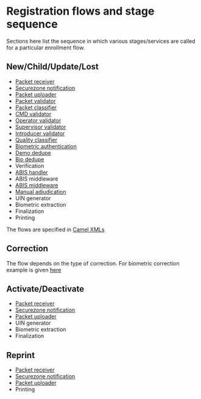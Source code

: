 # Registration flows and stage sequence

Sections here list the sequence in which various stages/services are called for a particular enrollment flow.

## New/Child/Update/Lost
* [Packet receiver](registration-processor/init/registration-processor-packet-receiver-stage)
* [Securezone notification](registration-processor/pre-processor/registration-processor-securezone-notification-stage)
* [Packet uploader](registration-processor/pre-processor/registration-processor-packet-uploader-stage)
* [Packet validator](registration-processor/pre-processor/registration-processor-packet-validator-stage)
* [Packet classifier](registration-processor/pre-processor/registration-processor-packet-classifier-stage)
* [CMD validator](registration-processor/pre-processor/registration-processor-cmd-validator-stage)
* [Operator validator](registration-processor/pre-processor/registration-processor-operator-validator-stage)
* [Supervisor validator](registration-processor/pre-processor/registration-processor-supervisor-validator-stage)
* [Introducer validator](registration-processor/pre-processor/registration-processor-introducer-validator-stage)
* [Quality classifier](registration-processor/pre-processor/registration-processor-quality-classifier-stage)
* [Biometric authentication](registration-processor/core-processor/registration-processor-biometric-authentication-stage)
* [Demo dedupe](registration-processor/core-processor/registration-processor-demo-dedupe-stage)
* [Bio dedupe](registration-processor/core-processor/registration-processor-bio-dedupe-stage)
* Verification
* [ABIS handler](registration-processor/core-processor/registration-processor-abis-handler-stage)
* ABIS middleware
* [ABIS middleware ](registration-processor/core-processor/registration-processor-abis-middleware-stage)
* [Manual adjudication](registration-processor/core-processor/registration-processor-manual-adjudication-stage)
* UIN generator
* Biometric extraction
* Finalization 
* Printing

The flows are specified in [Camel XMLs](https://github.com/mosip/mosip-config/tree/develop2-v2)

## Correction
The flow depends on the type of correction.  For biometric correction example is given [here](https://github.com/mosip/mosip-config/blob/develop2-v2/registration-processor-camel-routes-biometric-correction-default.xml)

## Activate/Deactivate
* [Packet receiver](registration-processor/init/registration-processor-packet-receiver-stage)
* [Securezone notification](registration-processor/pre-processor/registration-processor-securezone-notification-stage)
* [Packet uploader](registration-processor/pre-processor/registration-processor-packet-uploader-stage)
* UIN generator
* Biometric extraction
* Finalization 

## Reprint
* [Packet receiver](registration-processor/init/registration-processor-packet-receiver-stage)
* [Securezone notification](registration-processor/pre-processor/registration-processor-securezone-notification-stage)
* [Packet uploader](registration-processor/pre-processor/registration-processor-packet-uploader-stage)
* Printing

